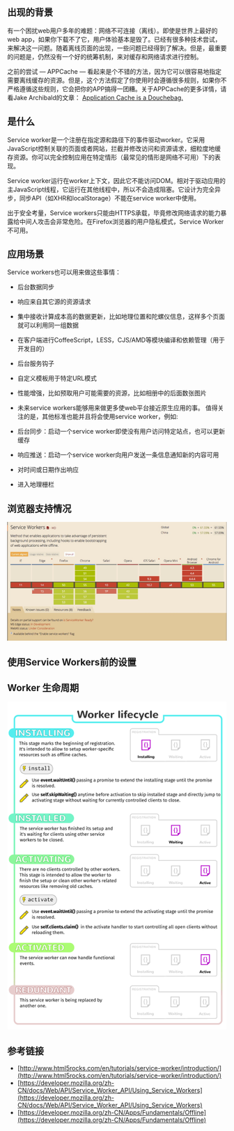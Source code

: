 ## 出现的背景

有一个困扰web用户多年的难题：网络不可连接（离线）。即使是世界上最好的web app，如果你下载不了它，用户体验基本是毁了。已经有很多种技术尝试，来解决这一问题。随着离线页面的出现，一些问题已经得到了解决。但是，最重要的问题是，仍然没有一个好的统筹机制，来对缓存和网络请求进行控制。

之前的尝试 — APPCache — 看起来是个不错的方法，因为它可以很容易地指定需要离线缓存的资源。但是，这个方法假定了你使用时会遵循很多规则，如果你不严格遵循这些规则，它会把你的APP搞得一团糟。关于APPCache的更多详情，请看Jake Archibald的文章： [Application Cache is a Douchebag.](http://alistapart.com/article/application-cache-is-a-douchebag)

## 是什么

Service worker是一个注册在指定源和路径下的事件驱动worker。它采用JavaScript控制关联的页面或者网站，拦截并修改访问和资源请求，细粒度地缓存资源。你可以完全控制应用在特定情形（最常见的情形是网络不可用）下的表现。

Service worker运行在worker上下文，因此它不能访问DOM。相对于驱动应用的主JavaScript线程，它运行在其他线程中，所以不会造成阻塞。它设计为完全异步，同步API（如XHR和localStorage）不能在service worker中使用。

出于安全考量，Service workers只能由HTTPS承载，毕竟修改网络请求的能力暴露给中间人攻击会非常危险。在Firefox浏览器的用户隐私模式，Service Worker不可用。

## 应用场景

Service workers也可以用来做这些事情：

+ 后台数据同步
+ 响应来自其它源的资源请求
+ 集中接收计算成本高的数据更新，比如地理位置和陀螺仪信息，这样多个页面就可以利用同一组数据
+ 在客户端进行CoffeeScript，LESS，CJS/AMD等模块编译和依赖管理（用于开发目的）
+ 后台服务钩子
+ 自定义模板用于特定URL模式
+ 性能增强，比如预取用户可能需要的资源，比如相册中的后面数张图片
+ 未来service workers能够用来做更多使web平台接近原生应用的事。 值得关注的是，其他标准也能并且将会使用service worker，例如:

+ 后台同步：启动一个service worker即使没有用户访问特定站点，也可以更新缓存
+ 响应推送：启动一个service worker向用户发送一条信息通知新的内容可用
+ 对时间或日期作出响应
+ 进入地理栅栏

## 浏览器支持情况

![](./assets/can_i_use_service_worker.png)


## 使用Service Workers前的设置

## Worker 生命周期

![](./assets/sw-lifecycle.png)

## 参考链接

+ [http://www.html5rocks.com/en/tutorials/service-worker/introduction/](http://www.html5rocks.com/en/tutorials/service-worker/introduction/)
+ [https://developer.mozilla.org/zh-CN/docs/Web/API/Service_Worker_API/Using_Service_Workers](https://developer.mozilla.org/zh-CN/docs/Web/API/Service_Worker_API/Using_Service_Workers)
+ [https://developer.mozilla.org/zh-CN/Apps/Fundamentals/Offline](https://developer.mozilla.org/zh-CN/Apps/Fundamentals/Offline)
